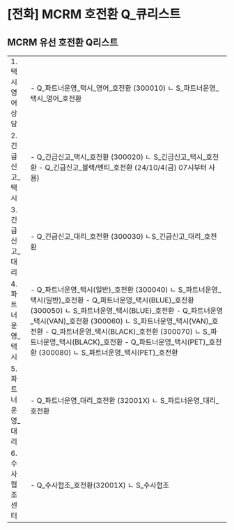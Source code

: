 # [전화] MCRM 호전환 Q_큐리스트

**MCRM 유선 호전환 Q리스트**
--------------------

|  |  |
| --- | --- |
| 1. 택시 영어 상담 | - Q\_파트너운영\_택시\_영어\_호전환 (300010) ㄴ S\_파트너운영\_택시\_영어\_호전환 |
| 2. 긴급신고\_택시 | - Q\_긴급신고\_택시\_호전환 (300020) ㄴ S\_긴급신고\_택시\_호전환  - Q\_긴급신고\_블랙/벤티\_호전환 (24/10/4(금) 07시부터 사용) |
| 3. 긴급신고\_대리 | - Q\_긴급신고\_대리\_호전환 (300030) ㄴS\_긴급신고\_대리\_호전환 |
| 4. 파트너운영\_택시 | - Q\_파트너운영\_택시(일반)\_호전환 (300040) ㄴ S\_파트너운영\_택시(일반)\_호전환  - Q\_파트너운영\_택시(BLUE)\_호전환 (300050) ㄴ S\_파트너운영\_택시(BLUE)\_호전환  - Q\_파트너운영\_택시(VAN)\_호전환 (300060) ㄴ S\_파트너운영\_택시(VAN)\_호전환  - Q\_파트너운영\_택시(BLACK)\_호전환 (300070) ㄴ S\_파트너운영\_택시(BLACK)\_호전환  - Q\_파트너운영\_택시(PET)\_호전환 (300080) ㄴ S\_파트너운영\_택시(PET)\_호전환 |
| 5. 파트너운영\_대리 | - Q\_파트너운영\_대리\_호전환 (32001X) ㄴ S\_파트너운영\_대리\_호전환 |
| 6. 수사협조센터 | - Q\_수사협조\_호전환(32001X) ㄴ S\_수사협조 |